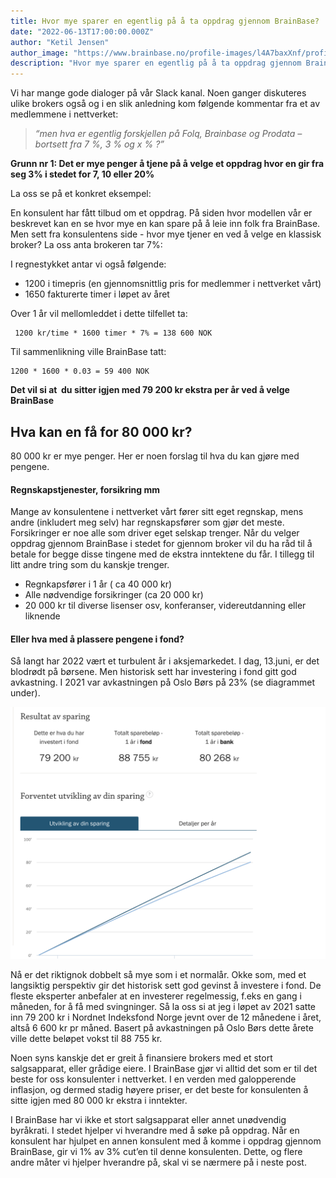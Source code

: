 ```yaml
---
title: Hvor mye sparer en egentlig på å ta oppdrag gjennom BrainBase? 
date: "2022-06-13T17:00:00.000Z"
author: "Ketil Jensen"
author_image: "https://www.brainbase.no/profile-images/l4A7baxXnf/profilePicture.jpg"
description: "Hvor mye sparer en egentlig på å ta oppdrag gjennom BrainBase?"
---
```


Vi har mange gode dialoger på vår Slack kanal. Noen ganger diskuteres ulike brokers også og i en slik anledning kom følgende kommentar fra et av medlemmene i nettverket:

> *“men hva er egentlig forskjellen på Folq, Brainbase og Prodata – bortsett fra 7 %, 3 % og x % ?”*

**Grunn nr 1: Det er mye penger å tjene på å velge et oppdrag hvor en gir fra seg 3% i stedet for 7, 10 eller 20%**

La oss se på et konkret eksempel:

En konsulent har fått tilbud om et oppdrag. På siden hvor modellen vår er beskrevet kan en se hvor mye en kan spare på å leie inn folk fra BrainBase. Men sett fra konsulentens side - hvor mye tjener en ved å velge en klassisk broker?  La oss anta brokeren tar 7%:

I regnestykket antar vi også følgende:

* 1200 i timepris (en gjennomsnittlig pris for medlemmer i nettverket vårt)
* 1650 fakturerte timer i løpet av året

Over 1 år vil mellomleddet i dette tilfellet ta:

```
 1200 kr/time * 1600 timer * 7% = 138 600 NOK
```

Til sammenlikning ville BrainBase tatt:

```
1200 * 1600 * 0.03 = 59 400 NOK
```

**Det vil si at  du sitter igjen med 79 200 kr ekstra per år ved å velge BrainBase**

## Hva kan en få for 80 000 kr?
80 000 kr er mye penger. Her er noen forslag til hva du kan gjøre med pengene.

#### Regnskapstjenester, forsikring mm
Mange av konsulentene i nettverket vårt fører sitt eget regnskap, mens andre (inkludert meg selv) har regnskapsfører som gjør det meste. Forsikringer er noe alle som driver eget selskap trenger. Når du velger oppdrag gjennom BrainBase i stedet for gjennom broker vil du ha råd til å betale for begge disse tingene med de ekstra inntektene du får. I tillegg til litt andre tring som du kanskje trenger.

* Regnkapsfører i 1 år ( ca 40 000 kr)
* Alle nødvendige forsikringer (ca 20 000 kr)
* 20 000 kr til diverse lisenser osv, konferanser, videreutdanning eller liknende

#### Eller hva med å plassere pengene i fond?
Så langt har 2022 vært et turbulent år i aksjemarkedet. I dag, 13.juni, er det blodrødt på børsene. Men historisk sett har investering i fond gitt god avkastning. I 2021 var avkastningen på Oslo Børs på 23% (se diagrammet under).

![Avkastning Oslo Børs 2021](./avkastning-oslo-bors.png)

Nå er det riktignok dobbelt så mye som i et normalår. Okke som, med et langsiktig perspektiv gir det historisk sett god gevinst å investere i fond. 
De fleste eksperter anbefaler at en investerer regelmessig, f.eks en gang i måneden, for å få med svingninger. Så la oss si at jeg i løpet av 2021 satte inn 79 200 kr i Nordnet Indeksfond Norge jevnt over de 12 månedene i året, altså 6 600 kr pr måned. 
Basert på avkastningen på Oslo Børs dette årete ville dette beløpet vokst til 88 755 kr.  

Noen syns kanskje det er greit å finansiere brokers med et stort salgsapparat, eller grådige eiere. I BrainBase gjør vi alltid det som er til det beste for oss konsulenter i nettverket. 
I en verden med galopperende inflasjon, og dermed stadig høyere priser, er det beste for konsulenten å sitte igjen med 80 000 kr ekstra i inntekter.   

I BrainBase har vi ikke et stort salgsapparat eller annet unødvendig byråkrati. I stedet hjelper vi hverandre med å søke på oppdrag. Når en konsulent har hjulpet en annen konsulent med å komme i oppdrag gjennom BrainBase, gir vi 1% av 3% cut’en til denne konsulenten. Dette, og flere andre måter vi hjelper hverandre på, skal vi se nærmere på i neste post. 

